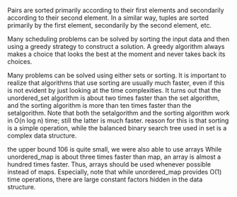 Pairs are sorted primarily according to their first elements and secondarily according to their second element.
In a similar way, tuples are sorted primarily by the first element, secondarily by
the second element, etc.

Many scheduling problems can be solved by sorting the input data and then using a
greedy strategy to construct a solution.
A greedy algorithm always makes a choice
that looks the best at the moment and never takes back its choices.

Many problems can be solved using either sets or sorting. It is important to realize
that algorithms that use sorting are usually much faster, even if this is not evident by
just looking at the time complexities.
It turns out that the unordered_set
algorithm is about two times faster than the set algorithm, and the sorting algorithm
is more than ten times faster than the setalgorithm.
 Note that both the setalgorithm
and the sorting algorithm work in O(n log n) time; still the latter is much faster.
reason for this is that sorting is a simple operation, while the balanced binary search
tree used in set is a complex data structure.

the upper
bound 106 is quite small, we were also able to use arrays
While unordered_map is about
three times faster than map, an array is almost a hundred times faster. Thus, arrays should be used whenever possible instead of maps. Especially, note that while
unordered_map provides O(1) time operations, there are large constant factors
hidden in the data structure.